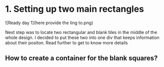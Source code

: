
# 1. Setting up two main rectangles

![Ready day 1](here provide the ling to.png)

Next step was to locate two rectangular and blank tiles in the middle of the whole design. I decided to put these two into one div that keeps information about their positon. Read further to get to know more details

## How to create a container for the blank squares?

## 
